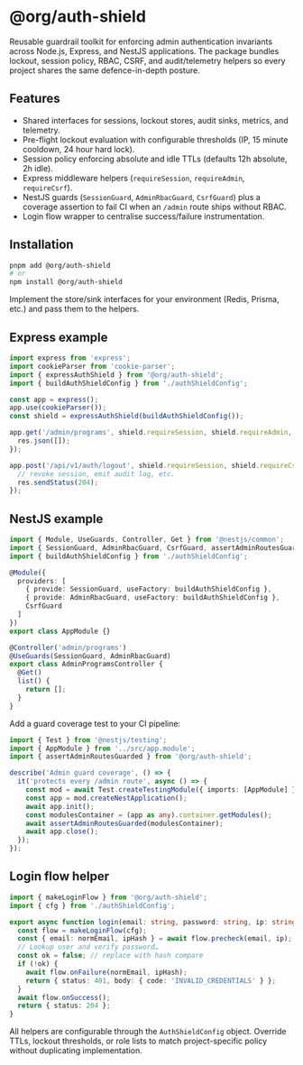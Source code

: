 # @org/auth-shield

Reusable guardrail toolkit for enforcing admin authentication invariants across Node.js, Express, and NestJS applications. The package bundles lockout, session policy, RBAC, CSRF, and audit/telemetry helpers so every project shares the same defence-in-depth posture.

## Features

- Shared interfaces for sessions, lockout stores, audit sinks, metrics, and telemetry.
- Pre-flight lockout evaluation with configurable thresholds (IP, 15 minute cooldown, 24 hour hard lock).
- Session policy enforcing absolute and idle TTLs (defaults 12h absolute, 2h idle).
- Express middleware helpers (`requireSession`, `requireAdmin`, `requireCsrf`).
- NestJS guards (`SessionGuard`, `AdminRbacGuard`, `CsrfGuard`) plus a coverage assertion to fail CI when an `/admin` route ships without RBAC.
- Login flow wrapper to centralise success/failure instrumentation.

## Installation

```bash
pnpm add @org/auth-shield
# or
npm install @org/auth-shield
```

Implement the store/sink interfaces for your environment (Redis, Prisma, etc.) and pass them to the helpers.

## Express example

```ts
import express from 'express';
import cookieParser from 'cookie-parser';
import { expressAuthShield } from '@org/auth-shield';
import { buildAuthShieldConfig } from './authShieldConfig';

const app = express();
app.use(cookieParser());
const shield = expressAuthShield(buildAuthShieldConfig());

app.get('/admin/programs', shield.requireSession, shield.requireAdmin, (req, res) => {
  res.json([]);
});

app.post('/api/v1/auth/logout', shield.requireSession, shield.requireCsrf, async (req, res) => {
  // revoke session, emit audit log, etc.
  res.sendStatus(204);
});
```

## NestJS example

```ts
import { Module, UseGuards, Controller, Get } from '@nestjs/common';
import { SessionGuard, AdminRbacGuard, CsrfGuard, assertAdminRoutesGuarded } from '@org/auth-shield';
import { buildAuthShieldConfig } from './authShieldConfig';

@Module({
  providers: [
    { provide: SessionGuard, useFactory: buildAuthShieldConfig },
    { provide: AdminRbacGuard, useFactory: buildAuthShieldConfig },
    CsrfGuard
  ]
})
export class AppModule {}

@Controller('admin/programs')
@UseGuards(SessionGuard, AdminRbacGuard)
export class AdminProgramsController {
  @Get()
  list() {
    return [];
  }
}
```

Add a guard coverage test to your CI pipeline:

```ts
import { Test } from '@nestjs/testing';
import { AppModule } from '../src/app.module';
import { assertAdminRoutesGuarded } from '@org/auth-shield';

describe('Admin guard coverage', () => {
  it('protects every /admin route', async () => {
    const mod = await Test.createTestingModule({ imports: [AppModule] }).compile();
    const app = mod.createNestApplication();
    await app.init();
    const modulesContainer = (app as any).container.getModules();
    await assertAdminRoutesGuarded(modulesContainer);
    await app.close();
  });
});
```

## Login flow helper

```ts
import { makeLoginFlow } from '@org/auth-shield';
import { cfg } from './authShieldConfig';

export async function login(email: string, password: string, ip: string) {
  const flow = makeLoginFlow(cfg);
  const { email: normEmail, ipHash } = await flow.precheck(email, ip);
  // Lookup user and verify password…
  const ok = false; // replace with hash compare
  if (!ok) {
    await flow.onFailure(normEmail, ipHash);
    return { status: 401, body: { code: 'INVALID_CREDENTIALS' } };
  }
  await flow.onSuccess();
  return { status: 204 };
}
```

All helpers are configurable through the `AuthShieldConfig` object. Override TTLs, lockout thresholds, or role lists to match project-specific policy without duplicating implementation.
